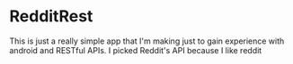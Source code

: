 # RedditRest
This is just a  really simple app that I'm making just to gain experience with android and RESTful APIs.
I picked Reddit's API because I like reddit
